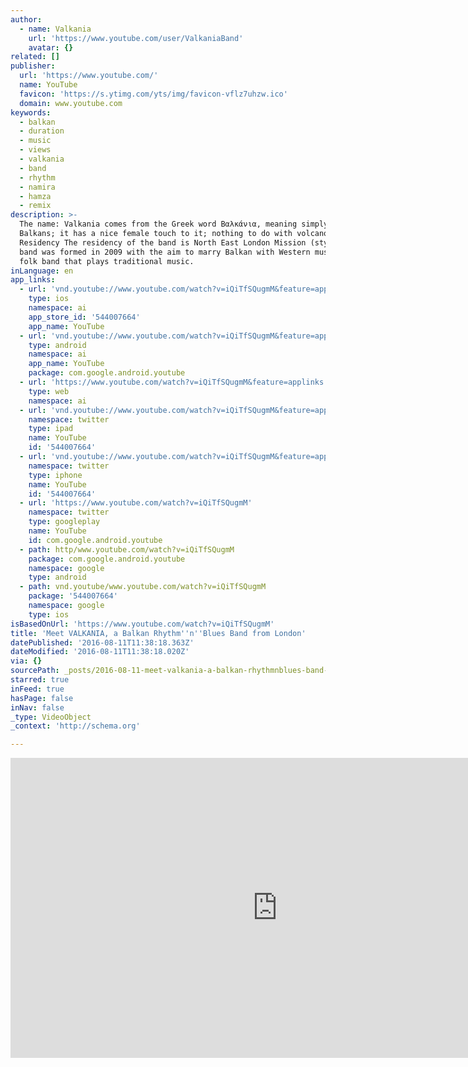 ```yaml
---
author:
  - name: Valkania
    url: 'https://www.youtube.com/user/ValkaniaBand'
    avatar: {}
related: []
publisher:
  url: 'https://www.youtube.com/'
  name: YouTube
  favicon: 'https://s.ytimg.com/yts/img/favicon-vflz7uhzw.ico'
  domain: www.youtube.com
keywords:
  - balkan
  - duration
  - music
  - views
  - valkania
  - band
  - rhythm
  - namira
  - hamza
  - remix
description: >-
  The name: Valkania comes from the Greek word Βαλκάνια, meaning simply - the
  Balkans; it has a nice female touch to it; nothing to do with volcanoes!
  Residency The residency of the band is North East London Mission (style): The
  band was formed in 2009 with the aim to marry Balkan with Western music Not a
  folk band that plays traditional music.
inLanguage: en
app_links:
  - url: 'vnd.youtube://www.youtube.com/watch?v=iQiTfSQugmM&feature=applinks'
    type: ios
    namespace: ai
    app_store_id: '544007664'
    app_name: YouTube
  - url: 'vnd.youtube://www.youtube.com/watch?v=iQiTfSQugmM&feature=applinks'
    type: android
    namespace: ai
    app_name: YouTube
    package: com.google.android.youtube
  - url: 'https://www.youtube.com/watch?v=iQiTfSQugmM&feature=applinks'
    type: web
    namespace: ai
  - url: 'vnd.youtube://www.youtube.com/watch?v=iQiTfSQugmM&feature=applinks'
    namespace: twitter
    type: ipad
    name: YouTube
    id: '544007664'
  - url: 'vnd.youtube://www.youtube.com/watch?v=iQiTfSQugmM&feature=applinks'
    namespace: twitter
    type: iphone
    name: YouTube
    id: '544007664'
  - url: 'https://www.youtube.com/watch?v=iQiTfSQugmM'
    namespace: twitter
    type: googleplay
    name: YouTube
    id: com.google.android.youtube
  - path: http/www.youtube.com/watch?v=iQiTfSQugmM
    package: com.google.android.youtube
    namespace: google
    type: android
  - path: vnd.youtube/www.youtube.com/watch?v=iQiTfSQugmM
    package: '544007664'
    namespace: google
    type: ios
isBasedOnUrl: 'https://www.youtube.com/watch?v=iQiTfSQugmM'
title: 'Meet VALKANIA, a Balkan Rhythm''n''Blues Band from London'
datePublished: '2016-08-11T11:38:18.363Z'
dateModified: '2016-08-11T11:38:18.020Z'
via: {}
sourcePath: _posts/2016-08-11-meet-valkania-a-balkan-rhythmnblues-band-from-london.md
starred: true
inFeed: true
hasPage: false
inNav: false
_type: VideoObject
_context: 'http://schema.org'

---
```

<iframe src="https://cdn.embedly.com/widgets/media.html?src=https%3A%2F%2Fwww.youtube.com%2Fembed%2FiQiTfSQugmM%3Ffeature%3Doembed&amp;url=http%3A%2F%2Fwww.youtube.com%2Fwatch%3Fv%3DiQiTfSQugmM&amp;image=https%3A%2F%2Fi.ytimg.com%2Fvi%2FiQiTfSQugmM%2Fhqdefault.jpg&amp;key=b7d04c9b404c499eba89ee7072e1c4f7&amp;type=text%2Fhtml&amp;schema=youtube" width="854" height="480" scrolling="no" frameborder="0" allowfullscreen="" style=""></iframe>